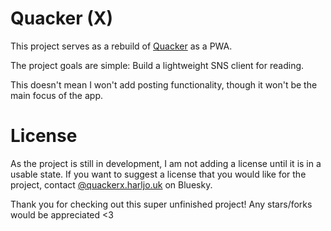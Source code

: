 # Quacker (X)
This project serves as a rebuild of [Quacker](https://github.com/QuackerApp/Quacker) as a PWA.

The project goals are simple:
Build a lightweight SNS client for reading.

This doesn't mean I won't add posting functionality, though it won't be the main focus of the app.

# License
As the project is still in development, I am not adding a license until it is in a usable state. If you want to suggest a license that you would like for the project, contact [@quackerx.harljo.uk](https://bsky.app/profile/quackerx.harljo.uk) on Bluesky.

Thank you for checking out this super unfinished project!
Any stars/forks would be appreciated <3